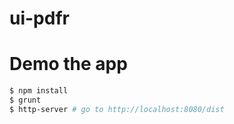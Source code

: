 ui-pdfr
=======


# Demo the app

```bash
$ npm install
$ grunt
$ http-server # go to http://localhost:8080/dist
```

